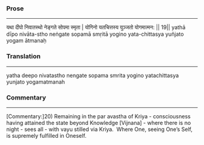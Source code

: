 ### Prose 
 --- 
यथा दीपो निवातस्थो नेङ्गते सोपमा स्मृता |
योगिनो यतचित्तस्य युञ्जतो योगमात्मन: || 19||
yathā dīpo nivāta-stho neṅgate sopamā smṛitā
yogino yata-chittasya yuñjato yogam ātmanaḥ

### Translation 
 --- 
yatha deepo nivatastho nengate sopama smrita yogino yatachittasya yunjato yogamatmanah

### Commentary 
 --- 
[Commentary:]20) Remaining in the par avastha of Kriya - consciousness having attained the state beyond Knowledge [Vijnana] - where there is no night - sees all - with vayu stilled via Kriya.  Where One, seeing One’s Self, is supremely fulfilled in Oneself.